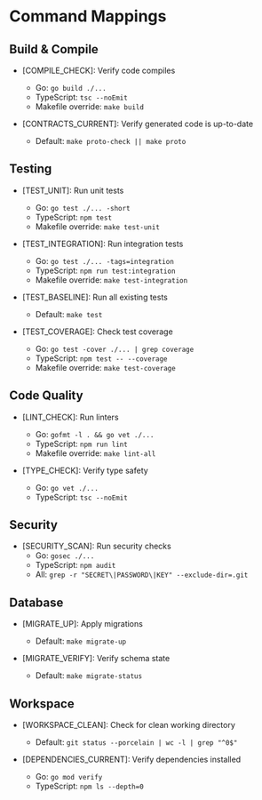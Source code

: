 # Command Mappings

## Build & Compile
- [COMPILE_CHECK]: Verify code compiles
  - Go: `go build ./...`
  - TypeScript: `tsc --noEmit`
  - Makefile override: `make build`

- [CONTRACTS_CURRENT]: Verify generated code is up-to-date
  - Default: `make proto-check || make proto`

## Testing
- [TEST_UNIT]: Run unit tests
  - Go: `go test ./... -short`
  - TypeScript: `npm test`
  - Makefile override: `make test-unit`

- [TEST_INTEGRATION]: Run integration tests  
  - Go: `go test ./... -tags=integration`
  - TypeScript: `npm run test:integration`
  - Makefile override: `make test-integration`

- [TEST_BASELINE]: Run all existing tests
  - Default: `make test`

- [TEST_COVERAGE]: Check test coverage
  - Go: `go test -cover ./... | grep coverage`
  - TypeScript: `npm test -- --coverage`
  - Makefile override: `make test-coverage`

## Code Quality
- [LINT_CHECK]: Run linters
  - Go: `gofmt -l . && go vet ./...`
  - TypeScript: `npm run lint`
  - Makefile override: `make lint-all`

- [TYPE_CHECK]: Verify type safety
  - Go: `go vet ./...`
  - TypeScript: `tsc --noEmit`

## Security
- [SECURITY_SCAN]: Run security checks
  - Go: `gosec ./...`
  - TypeScript: `npm audit`
  - All: `grep -r "SECRET\|PASSWORD\|KEY" --exclude-dir=.git`

## Database
- [MIGRATE_UP]: Apply migrations
  - Default: `make migrate-up`

- [MIGRATE_VERIFY]: Verify schema state
  - Default: `make migrate-status`

## Workspace
- [WORKSPACE_CLEAN]: Check for clean working directory
  - Default: `git status --porcelain | wc -l | grep "^0$"`

- [DEPENDENCIES_CURRENT]: Verify dependencies installed
  - Go: `go mod verify`
  - TypeScript: `npm ls --depth=0`
